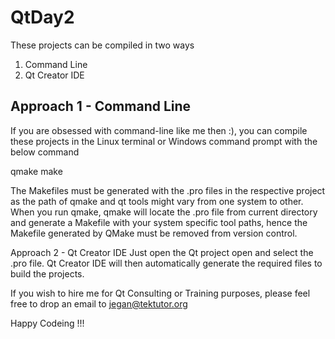 # QtDay2

These projects can be compiled in two ways

1. Command Line
2. Qt Creator IDE

Approach 1 - Command Line
-------------------------
If you are obsessed with command-line like me then :), you can compile these projects in the Linux terminal or Windows command prompt
with the below command

qmake
make

The Makefiles must be generated with the .pro files in the respective project as the path of qmake and qt tools might vary from one system
to other. When you run qmake, qmake will locate the .pro file from current directory and generate a Makefile with your system specific tool
paths, hence the Makefile generated by QMake must be removed from version control.

Approach 2 - Qt Creator IDE
Just open the Qt project open and select the .pro file. Qt Creator IDE will then automatically generate the required files to build 
the projects.

If you wish to hire me for Qt Consulting or Training purposes, please feel free to drop an email to jegan@tektutor.org

Happy Codeing !!!

